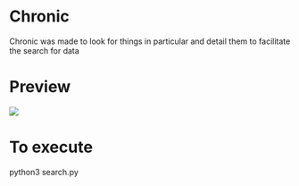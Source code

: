 # Chronic
 Chronic was made to look for things in particular and detail them to facilitate the search for data

# Preview

<img src=https://cdn.discordapp.com/attachments/650066826243604493/1097768952345661450/image.png>

# To execute

python3 search.py
